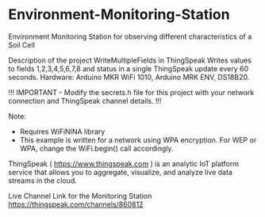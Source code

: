 # Environment-Monitoring-Station
Environment Monitoring Station for observing different characteristics of a Soil Cell

Description of the project
WriteMultipleFields in ThingSpeak
Writes values to fields 1,2,3,4,5,6,7,8 and status in a single ThingSpeak update every 60 seconds.
Hardware: Arduino MKR WiFi 1010, Arduino MRK ENV, DS18B20.   
  
!!! IMPORTANT - Modify the secrets.h file for this project with your network connection and ThingSpeak channel details. !!!
  
Note:
- Requires WiFiNINA library
- This example is written for a network using WPA encryption. For WEP or WPA, change the WiFi.begin() call accordingly.
  
ThingSpeak ( https://www.thingspeak.com ) is an analytic IoT platform service that allows you to aggregate, visualize, and 
analyze live data streams in the cloud.

Live Channel Link for the Monitoring Station https://thingspeak.com/channels/860812 
